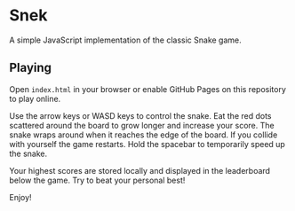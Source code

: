 # Snek

A simple JavaScript implementation of the classic Snake game.

## Playing

Open `index.html` in your browser or enable GitHub Pages on this repository to play online.

Use the arrow keys or WASD keys to control the snake. Eat the red dots scattered around the board to grow longer and increase your score. The snake wraps around when it reaches the edge of the board. If you collide with yourself the game restarts.
Hold the spacebar to temporarily speed up the snake.

Your highest scores are stored locally and displayed in the leaderboard below the game. Try to beat your personal best!

Enjoy!
